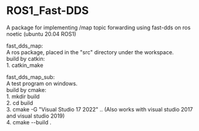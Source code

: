 # ROS1_Fast-DDS
A package for implementing /map topic forwarding using fast-dds on ros noetic (ubuntu 20.04 ROS1)  

fast_dds_map:  
  A ros package, placed in the "src" directory under the workspace.  
  build by catkin:  
    1. catkin_make  
    
fast_dds_map_sub:  
A test program on windows.  
  build by cmake:  
    1. mkdir build  
    2. cd build  
    3. cmake -G "Visual Studio 17 2022" ..  (Also works with visual studio 2017 and visual studio 2019)  
    4. cmake --build .  
